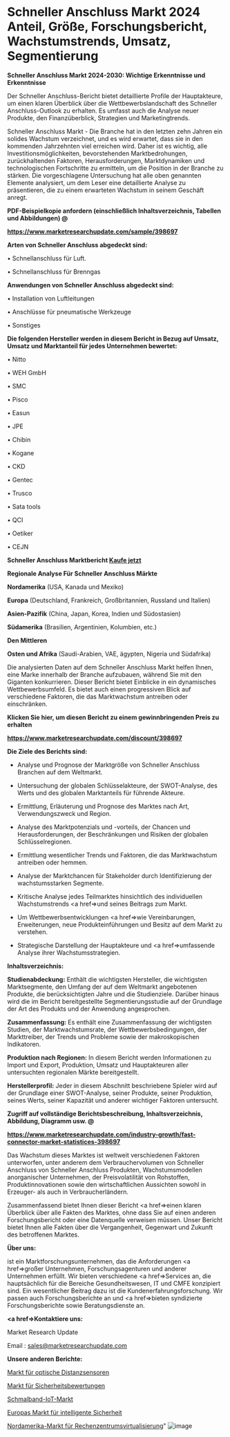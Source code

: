 # Schneller Anschluss Markt 2024 Anteil, Größe, Forschungsbericht, Wachstumstrends, Umsatz, Segmentierung

<strong>Schneller Anschluss Markt 2024-2030: Wichtige Erkenntnisse und Erkenntnisse</strong>

Der Schneller Anschluss-Bericht bietet detaillierte Profile der Hauptakteure, um einen klaren Überblick über die Wettbewerbslandschaft des Schneller Anschluss-Outlook zu erhalten. Es umfasst auch die Analyse neuer Produkte, den Finanzüberblick, Strategien und Marketingtrends.

Schneller Anschluss Markt - Die Branche hat in den letzten zehn Jahren ein solides Wachstum verzeichnet, und es wird erwartet, dass sie in den kommenden Jahrzehnten viel erreichen wird. Daher ist es wichtig, alle Investitionsmöglichkeiten, bevorstehenden Marktbedrohungen, zurückhaltenden Faktoren, Herausforderungen, Marktdynamiken und technologischen Fortschritte zu ermitteln, um die Position in der Branche zu stärken. Die vorgeschlagene Untersuchung hat alle oben genannten Elemente analysiert, um dem Leser eine detaillierte Analyse zu präsentieren, die zu einem erwarteten Wachstum in seinem Geschäft anregt.



<strong><b>PDF-Beispielkopie anfordern (einschließlich Inhaltsverzeichnis, Tabellen und Abbildungen) @ </b></strong>

<strong><a href=https://www.marketresearchupdate.com/sample/398697>

<strong>https://www.marketresearchupdate.com/sample/398697</u></a></strong></strong>



<strong>Arten von Schneller Anschluss abgedeckt sind:</strong>

• Schnellanschluss für Luft.

• Schnellanschluss für Brenngas



<strong>Anwendungen von Schneller Anschluss abgedeckt sind:</strong>

• Installation von Luftleitungen

• Anschlüsse für pneumatische Werkzeuge

• Sonstiges



<strong>Die folgenden Hersteller werden in diesem Bericht in Bezug auf Umsatz, Umsatz und Marktanteil für jedes Unternehmen bewertet:</strong>

• Nitto

• WEH GmbH

• SMC

• Pisco

• Easun

• JPE

• Chibin

• Kogane

• CKD

• Gentec

• Trusco

• Sata tools

• QCI

• Oetiker

• CEJN



<strong>Schneller Anschluss Marktbericht <a href=https://www.marketresearchupdate.com/buynow/398697>Kaufe jetzt</a></strong>



<strong>Regionale Analyse Für Schneller Anschluss Märkte</strong>



<strong>Nordamerika</strong> (USA, Kanada und Mexiko)



<strong>Europa</strong> (Deutschland, Frankreich, Großbritannien, Russland und Italien)



<strong>Asien-Pazifik</strong> (China, Japan, Korea, Indien und Südostasien)



<strong>Südamerika</strong> (Brasilien, Argentinien, Kolumbien, etc.)



<strong>Den Mittleren</strong> 

<strong>Osten und Afrika</strong> (Saudi-Arabien, VAE, ägypten, Nigeria und Südafrika)

Die analysierten Daten auf dem Schneller Anschluss Markt helfen Ihnen, eine Marke innerhalb der Branche aufzubauen, während Sie mit den Giganten konkurrieren. Dieser Bericht bietet Einblicke in ein dynamisches Wettbewerbsumfeld. Es bietet auch einen progressiven Blick auf verschiedene Faktoren, die das Marktwachstum antreiben oder einschränken.



<strong>Klicken Sie hier, um diesen Bericht zu einem gewinnbringenden Preis zu erhalten
</strong>

<strong><a href=https://www.marketresearchupdate.com/discount/398697>https://www.marketresearchupdate.com/discount/398697</b></u></strong></a>



<strong>Die Ziele des Berichts sind:</strong>

- Analyse und Prognose der Marktgröße von Schneller Anschluss Branchen auf dem Weltmarkt.

- Untersuchung der globalen Schlüsselakteure, der SWOT-Analyse, des Werts und des globalen Marktanteils für führende Akteure.

- Ermittlung, Erläuterung und Prognose des Marktes nach Art, Verwendungszweck und Region.

- Analyse des Marktpotenzials und -vorteils, der Chancen und Herausforderungen, der Beschränkungen und Risiken der globalen Schlüsselregionen.

- Ermittlung wesentlicher Trends und Faktoren, die das Marktwachstum antreiben oder hemmen.

- Analyse der Marktchancen für Stakeholder durch Identifizierung der wachstumsstarken Segmente.

- Kritische Analyse jedes Teilmarktes hinsichtlich des individuellen Wachstumstrends <a href=>und</a> seines Beitrags zum Markt.

- Um Wettbewerbsentwicklungen <a href=>wie</a> Vereinbarungen, Erweiterungen, neue Produkteinführungen und Besitz auf dem Markt zu verstehen.

- Strategische Darstellung der Hauptakteure und <a href=>umfas</a>sende Analyse ihrer Wachstumsstrategien.



<strong>Inhaltsverzeichnis:</strong>



<strong>Studienabdeckung:</strong> Enthält die wichtigsten Hersteller, die wichtigsten Marktsegmente, den Umfang der auf dem Weltmarkt angebotenen Produkte, die berücksichtigten Jahre und die Studienziele. Darüber hinaus wird die im Bericht bereitgestellte Segmentierungsstudie auf der Grundlage der Art des Produkts und der Anwendung angesprochen.



<strong>Zusammenfassung:</strong> Es enthält eine Zusammenfassung der wichtigsten Studien, der Marktwachstumsrate, der Wettbewerbsbedingungen, der Markttreiber, der Trends und Probleme sowie der makroskopischen Indikatoren.



<strong>Produktion nach Regionen:</strong> In diesem Bericht werden Informationen zu Import und Export, Produktion, Umsatz und Hauptakteuren aller untersuchten regionalen Märkte bereitgestellt.



<strong>Herstellerprofil:</strong> Jeder in diesem Abschnitt beschriebene Spieler wird auf der Grundlage einer SWOT-Analyse, seiner Produkte, seiner Produktion, seines Werts, seiner Kapazität und anderer wichtiger Faktoren untersucht.



<strong><b>Zugriff auf vollständige Berichtsbeschreibung, Inhaltsverzeichnis, Abbildung, Diagramm usw. @ </b></strong>

<strong><a href=https://www.marketresearchupdate.com/industry-growth/fast-connector-market-statistices-398697>https://www.marketresearchupdate.com/industry-growth/fast-connector-market-statistices-398697</a></strong>

Das Wachstum dieses Marktes ist weltweit verschiedenen Faktoren unterworfen, unter anderem dem Verbrauchervolumen von Schneller Anschluss von Schneller Anschluss Produkten, Wachstumsmodellen anorganischer Unternehmen, der Preisvolatilität von Rohstoffen, Produktinnovationen sowie den wirtschaftlichen Aussichten sowohl in Erzeuger- als auch in Verbraucherländern.

Zusammenfassend bietet Ihnen dieser Bericht <a href=>einen</a> klaren Überblick über alle Fakten des Marktes, ohne dass Sie auf einen anderen Forschungsbericht oder eine Datenquelle verweisen müssen. Unser Bericht bietet Ihnen alle Fakten über die Vergangenheit, Gegenwart und Zukunft des betroffenen Marktes.



<strong>Über uns:</strong>

 ist ein Marktforschungsunternehmen, das die Anforderungen <a href=>großer</a> Unternehmen, Forschungsagenturen und anderer Unternehmen erfüllt. Wir bieten verschiedene <a href=>Services</a> an, die hauptsächlich für die Bereiche Gesundheitswesen, IT und CMFE konzipiert sind. Ein wesentlicher Beitrag dazu ist die Kundenerfahrungsforschung. Wir passen auch Forschungsberichte an und <a href=>bieten</a> syndizierte Forschungsberichte sowie Beratungsdienste an.



<strong><a href=>Kontaktiere uns:</a></strong>

Market Research Update

Email : sales@marketresearchupdate.com



<strong>Unsere anderen Berichte:</strong>

<a href=https://www.linkedin.com/pulse/optical-distance-sensors-market-opportunities>Markt für optische Distanzsensoren</a>

<a href=https://www.linkedin.com/pulse/security-assessment-market-2023-analysis-growth>Markt für Sicherheitsbewertungen</a>

<a href=https://www.linkedin.com/pulse/narrowband-iot-market-research-report-reveals>Schmalband-IoT-Markt</a>

<a href=https://www.linkedin.com/pulse/europe-smart-security-market-2030-future-demand>Europas Markt für intelligente Sicherheit</a>

<a href=https://www.linkedin.com/pulse/north-america-data-centre-virtualization-market>Nordamerika-Markt für Rechenzentrumsvirtualisierung</a>"
![image](https://github.com/RushikeshRI/news24analysis/assets/164026548/539bd47f-82f7-4dc3-a617-993579673eb4)
